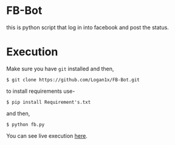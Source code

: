 # FB-Bot
this is python script that log in into facebook and post the status.

# Execution
Make sure you have `git` installed and then,

`$ git clone https://github.com/Logan1x/FB-Bot.git`

to install requirements use-

`$ pip install Requirement's.txt`

and then,

`$ python fb.py`


You can see live execution [here](https://www.youtube.com/watch?v=YES16mVB0lQ).
